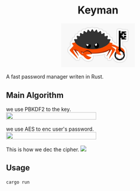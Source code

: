 
<h1 align="center"> Keyman </h1>
<p align="center">
    <img src="./doc/rust_key.jpg" width=40% height=40%/>
</p>

A fast password manager writen in Rust.

## Main Algorithm

we use PBKDF2 to the key.<br/>
<img src="https://www.waysoahc.xyz/demo_slides/keyman/assets/gen.jpg" width=70% height=70% />

we use AES to enc user's password.
<img src="https://www.waysoahc.xyz/demo_slides/keyman/assets/enc.jpg" width=70% height=70% />

This is how we dec the cipher.
<img src="https://www.waysoahc.xyz/demo_slides/keyman/assets/dec.jpg" />

## Usage
```rust
cargo run
```